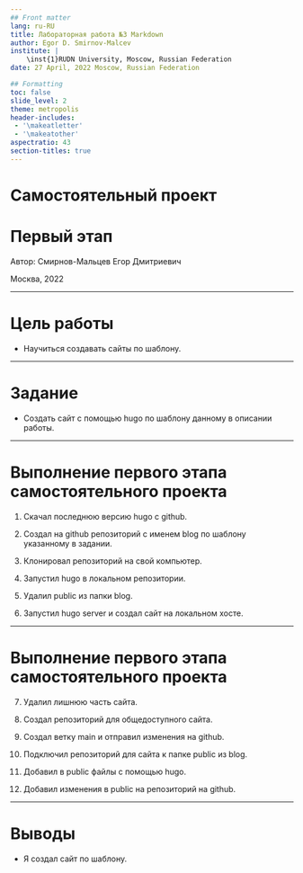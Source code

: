```yaml
---
## Front matter
lang: ru-RU
title: Лабораторная работа №3 Markdown
author: Egor D. Smirnov-Malcev
institute: |
	\inst{1}RUDN University, Moscow, Russian Federation
date: 27 April, 2022 Moscow, Russian Federation

## Formatting
toc: false
slide_level: 2
theme: metropolis
header-includes: 
 - '\makeatletter'
 - '\makeatother'
aspectratio: 43
section-titles: true
---
```


# Самостоятельный проект
# Первый этап

Автор: Смирнов-Мальцев Егор Дмитриевич

Москва, 2022

---

# Цель работы

* Научиться создавать сайты по шаблону.

---

# Задание

* Создать сайт с помощью hugo по шаблону данному в описании работы.

---

# Выполнение первого этапа самостоятельного проекта

1. Скачал последнюю версию hugo с github.

2. Создал на github репозиторий с именем blog по шаблону указанному в задании.

3. Клонировал репозиторий на свой компьютер.

4. Запустил hugo в локальном репозитории.

5. Удалил public из папки blog.

6. Запустил hugo server и создал сайт на локальном хосте.

---

# Выполнение первого этапа самостоятельного проекта

7. Удалил лишнюю часть сайта.

8. Создал репозиторий для общедоступного сайта.

9. Создал ветку main и отправил изменения на github.

10. Подключил репозиторий для сайта к папке public из blog.

11. Добавил в public файлы с помощью hugo.

12. Добавил изменения в public на репозиторий на github.

---

# Выводы

* Я создал сайт по шаблону.
